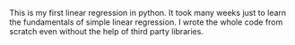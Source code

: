 This is my first linear regression in python. It took
many weeks just to learn the fundamentals of simple linear regression.
I wrote the whole code from scratch even without the help of third
party libraries.